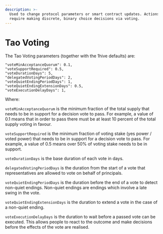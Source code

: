 ```yaml
---
description: >-
  Used to change protocol parameters or smart contract updates. Actions that
  require making discrete, binary choice decisions via voting.
---
```


# Tao Voting

The Tao Voting parameters \(together with the 1hive defaults\) are:

```text
"voteMinAcceptanceQuorum": 0.1,
"voteSupportRequired": 0.5,
"voteDurationDays": 5,
"delegatedVotingPeriodDays": 2,
"voteQuietEndingPeriodDays": 1,
"voteQuietEndingExtensionDays": 0.5,
"voteExecutionDelayDays": 1,
```

Where:

`voteMinAcceptanceQuorum` is the minimum fraction of the total supply that needs to be in support for a decision vote to pass. For example, a value of 0.1 means that in order to pass there must be at least 10 percent of the total supply voting in favour.

`voteSupportRequired` is the minimum fraction of voting stake \(yes power / voted power\) that needs to be in support for a decision vote to pass. For example, a value of 0.5 means over 50% of voting stake needs to be in support.

`voteDurationDays` is the base duration of each vote in days.

`delegatedVotingPeriodDays` is the duration from the start of a vote that representatives are allowed to vote on behalf of principals.

`voteQuietEndingPeriodDays` is the duration  before the end of a vote to detect non-quiet endings. Non-quiet endings are endings which involve a late swing in the vote.

`voteQuietEndingExtensionDays` is the duration to extend a vote in the case of a non-quiet ending. 

`voteExecutionDelayDays` is the duration to wait before a passed vote can be executed. This allows people to react to the outcome and make decisions before the effects of the vote are realised. 

